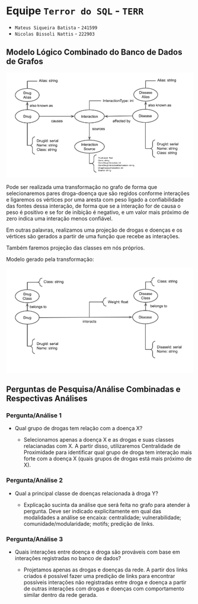 # Equipe `Terror do SQL` - `TERR`

* `Mateus Siqueira Batista` - `241599`
* `Nicolas Bissoli Nattis` - `222903`

## Modelo Lógico Combinado do Banco de Dados de Grafos

![Modelo Lógico de Grafos](images/model.png)

Pode ser realizada uma transformação no grafo de forma que selecionaremos pares droga-doença que são regidos conforme interações e ligaremos os vértices por uma aresta com peso ligado a confiabilidade das fontes dessa interação, de forma que se a interação for de causa o peso é positivo e se for de inibição é negativo, e um valor mais próximo de zero indica uma interação menos confiável.

Em outras palavras, realizamos uma projeção de drogas e doenças e os vértices são gerados a partir de uma função que recebe as interações.

Também faremos projeção das classes em nós próprios.

Modelo gerado pela transformação:

![Modelo Lógico de Rede](images/web.png)

## Perguntas de Pesquisa/Análise Combinadas e Respectivas Análises

### Pergunta/Análise 1

* Qual grupo de drogas tem relação com a doença X?

  * Selecionamos apenas a doença X e as drogas e suas classes relacianadas com X. A partir disso, utilizaremos Centralidade de Proximidade para identificar qual grupo de droga tem interação mais forte com a doença X (quais grupos de drogas está mais próximo de X).

### Pergunta/Análise 2

* Qual a principal classe de doenças relacionada à droga Y?

  * Explicação sucinta da análise que será feita no grafo para atender à pergunta. Deve ser indicado explicitamente em qual das modalidades a análise se encaixa: centralidade; vulnerabilidade; comunidade/modularidade; motifs; predição de links.

### Pergunta/Análise 3

* Quais interações entre doença e droga são prováveis com base em interações registradas no banco de dados?

  * Projetamos apenas as drogas e doenças da rede. A partir dos links criados é possível fazer uma predição de links para encontrar possíveis interações não registradas entre droga e doença a partir de outras interações com drogas e doenças com comportamento similar dentro da rede gerada.
